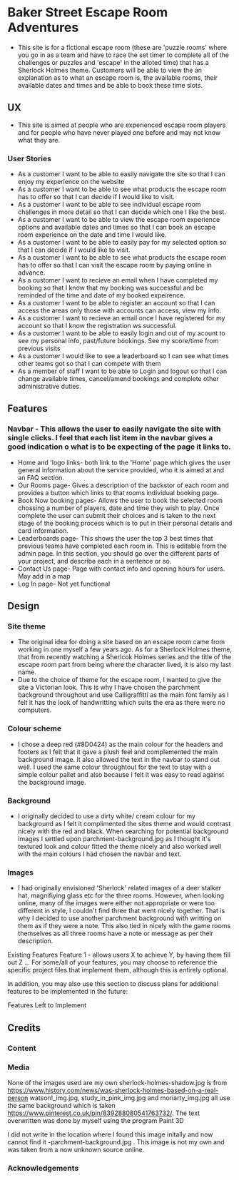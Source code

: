 # Baker Street Escape Room Adventures
* This site is for a fictional escape room (these are 'puzzle rooms' where you go in as a team and have to race the set timer to complete all of the challenges or puzzles and 'escape' in the alloted time) that has a Sherlock Holmes theme. Customers will be able to view the an explanation as to what an escape room is, the available rooms, their available dates and times and be able to book these time slots.
## UX
* This site is aimed at people who are experienced escape room players and for people who have never played one before and may not know what they are.
### User Stories
* As a customer I want to be able to easily navigate the site so that I can enjoy my experience on the website
* As a customer I want to be able to see what products the escape room has to offer so that I can decide if I would like to visit.
* As a customer I want to be able to see individual escape room challenges in more detail so that I can decide which one I like the best.
* As a customer I want to be able to view the escape room experience options and available dates and times so that I can book an escape room experience on the date and time I would like.
* As a customer I want to be able to easily pay for my selected option so that I can decide if I would like to visit.
* As a customer I want to be able to see what products the escape room has to offer so that I can visit the escape room by paying online in advance.
*  As a customer I want to recieve an email when I have completed my booking so that I know that my booking was successful and be reminded of the time and date of my booked expeirence.
* As a customer I want to be able to register an account so that I can access the areas only those with accounts can access, view my info.
* As a customer I want to recieve an email once I have registered for my account so that I know the registration ws successful.	
* As a customer I want to be able to easily login and out of my acount to see my personal info, past/future bookings. See my score/time from previous visits
* As a customer I would like to see a leaderboard so I can see what times other teams got so that I can compete with them
* As a  member of staff I want to be able to Login and logout so that I can change available times, cancel/amend bookings and complete other administrative duties.

## Features
### Navbar - This allows the user to easily navigate the site with single clicks. I feel that each list item in the navbar gives a good indication o what is to be expecting of the page it links to.
* Home and 'logo links- both link to the 'Home' page which gives the user general information about the service provided, who it is aimed at and an FAQ section.
* Our Rooms page- Gives a description of the backstor of each room and provides a button which links to that rooms individual booking page.
* Book Now booking pages- Allows the user to book the selected room chossing a number of players, date and time they wish to play. Once complete the user can submit their choices and is taken to the next stage of the booking process which is to put in their personal details and card information.
* Leaderboards page- This shows the user the top 3 best times that previous teams have completed each room in. This is editable from the admin page.
In this section, you should go over the different parts of your project, and describe each in a sentence or so.
* Contact Us page- Page with contact info and opening hours for users. May add in a map
* Log In page- Not yet functional

## Design

### Site theme   
* The original idea for doing a site based on an escape room came from working in one myself a few years ago. As for a Sherlock Holmes theme, that from recently watching a Sherlcok Holmes series and the title of the escape room part from being where the character lived, it is also my last name.
* Due to the choice of theme for the escape room, I wanted to give the site a Victorian look. This is why I have chosen the parchment background throughout and use Calligraffitti as the main font family as I felt it has the look of handwritting which suits the era as there were no computers.

### Colour scheme
* I chose a deep red (#8D0424) as the main colour for the headers and footers as I felt that it gave a plush feel and complemented the main background image. It also allowed the text in the navbar to stand out well. I used the same colour throughtout for the text to stay with a simple colour pallet and also because I felt it was easy to read against the background image.

### Background
* I originally decided to use a dirty white/ cream colour for my background as I felt it complimented the sites theme and would contrast nicely with the red and black. When searching for potential background images I settled upon parchment-background.jpg as I thought it's textured look and colour fitted the theme nicely and also worked well with the main colours I had chosen the navbar and text.

### Images
* I had originally envisioned 'Sherlock' related images of a deer stalker hat, magnifiying glass etc for the three rooms. However, when looking online, many of the images were either not appropriate or were too different in style, I couldn't find three that went nicely together. That is why I decided to use another parchment background with writting on them as if they were a note. This also tied in nicely with the game rooms themselves as all three rooms have a note or message as per their description. 


Existing Features
Feature 1 - allows users X to achieve Y, by having them fill out Z
...
For some/all of your features, you may choose to reference the specific project files that implement them, although this is entirely optional.

In addition, you may also use this section to discuss plans for additional features to be implemented in the future:

Features Left to Implement


## Credits
### Content
### Media
None of the images used are my own
sherlock-holmes-shadow.jpg is from https://www.history.com/news/was-sherlock-holmes-based-on-a-real-person
watson!_img.jpg, study_in_pink_img.jpg and moriarty_img.jpg all use the same background which is taken https://www.pinterest.co.uk/pin/839288080541763732/. The text overwritten was done by myself using the program Paint 3D

I did not write in the location where I found this image initally and now cannot find it -parchment-background.jpg . This image is not my own and was taken from a now unknown source online.

### Acknowledgements
